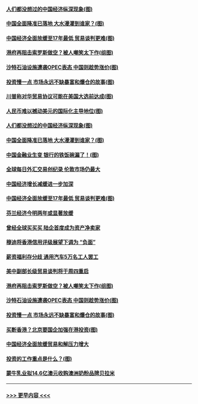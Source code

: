 #### [人们都没想过的中国经济纵深现象(图)](../pages/p5/907684.md?t=09180800) 
#### [中国全面降准已落地 大水漫灌到谁家？(图)](../pages/p5/907688.md?t=09180800) 
#### [中国经济全面放缓至17年最低 贸易谈判更难(图)](../pages/p5/907648.md?t=09180800) 
#### [港府再阻击索罗斯做空？被人嘲笑太下作(组图)](../pages/p5/907637.md?t=09180800) 
#### [沙特石油设施遭袭OPEC表态 中国则趁势涨价(图)](../pages/p5/907570.md?t=09180800) 
#### [投资慢一点 市场永远不缺暴富和爆仓的故事(图)](../pages/p5/907564.md?t=09180800) 
#### [川普称对华贸易协议可能在美国大选前达成(图)](../pages/p5/907707.md?t=09180800) 
#### [人民币难以撼动美元的国际化主导地位(图)](../pages/p5/907705.md?t=09180800) 
#### [人们都没想过的中国经济纵深现象(图)](../pages/p5/907684.md?t=09180800) 
#### [中国全面降准已落地 大水漫灌到谁家？(图)](../pages/p5/907688.md?t=09180800) 
#### [中国金融业生变 银行的铁饭碗漏了！(图)](../pages/p5/907683.md?t=09180800) 
#### [全球每日外汇交易创纪录 伦敦市场仍最大](../pages/p5/907685.md?t=09180800) 
#### [中国经济增长减缓进一步加深](../pages/p5/907649.md?t=09180800) 
#### [中国经济全面放缓至17年最低 贸易谈判更难(图)](../pages/p5/907648.md?t=09180800) 
#### [芬兰经济今明两年或显著放缓](../pages/p5/907643.md?t=09180800) 
#### [曾经全球买买买 陆企首度成为资产净卖家](../pages/p5/907641.md?t=09180800) 
#### [穆迪将香港信用评级展望下调为 “负面”](../pages/p5/907640.md?t=09180800) 
#### [薪资福利存分歧 通用汽车5万名工人罢工](../pages/p5/907639.md?t=09180800) 
#### [美中副部长级贸易谈判将于周四重启](../pages/p5/907638.md?t=09180800) 
#### [港府再阻击索罗斯做空？被人嘲笑太下作(组图)](../pages/p5/907637.md?t=09180800) 
#### [沙特石油设施遭袭OPEC表态 中国则趁势涨价(图)](../pages/p5/907570.md?t=09180800) 
#### [投资慢一点 市场永远不缺暴富和爆仓的故事(图)](../pages/p5/907564.md?t=09180800) 
#### [买断香港？北京要国企加强在港投资(图)](../pages/p5/907582.md?t=09180800) 
#### [中国经济全面放缓贸易和解压力增大](../pages/p5/907579.md?t=09180800) 
#### [投资的工作重点是什么？(图)](../pages/p5/907561.md?t=09180800) 
#### [蒙牛乳业拟14.6亿澳元收购澳洲奶粉品牌贝拉米](../pages/p5/907571.md?t=09180800) 

----
#### [ >>> 更早内容 <<< ](../indexes/p5-earlier.md)
